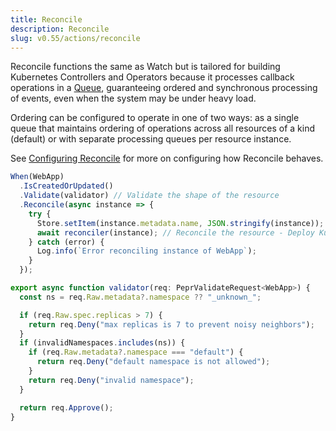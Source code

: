 ```yaml
---
title: Reconcile
description: Reconcile
slug: v0.55/actions/reconcile
---
```



Reconcile functions the same as Watch but is tailored for building Kubernetes Controllers and Operators because it processes callback operations in a [Queue](https://github.com/defenseunicorns/pepr/blob/f01f5eeda16c13ecd0d51b26b8a16ed7e4c1b080/src/lib/watch-processor.ts#L86), guaranteeing ordered and synchronous processing of events, even when the system may be under heavy load.

Ordering can be configured to operate in one of two ways: as a single queue that maintains ordering of operations across all resources of a kind (default) or with separate processing queues per resource instance.

See [Configuring Reconcile](/user-guide/customization#configuring-reconcile) for more on configuring how Reconcile behaves.

```ts
When(WebApp)
  .IsCreatedOrUpdated()
  .Validate(validator) // Validate the shape of the resource
  .Reconcile(async instance => {
    try {
      Store.setItem(instance.metadata.name, JSON.stringify(instance));
      await reconciler(instance); // Reconcile the resource - Deploy Kubernetes manifests, etc.
    } catch (error) {
      Log.info(`Error reconciling instance of WebApp`);
    }
  });

export async function validator(req: PeprValidateRequest<WebApp>) {
  const ns = req.Raw.metadata?.namespace ?? "_unknown_";

  if (req.Raw.spec.replicas > 7) {
    return req.Deny("max replicas is 7 to prevent noisy neighbors");
  }
  if (invalidNamespaces.includes(ns)) {
    if (req.Raw.metadata?.namespace === "default") {
      return req.Deny("default namespace is not allowed");
    }
    return req.Deny("invalid namespace");
  }

  return req.Approve();
}
```
